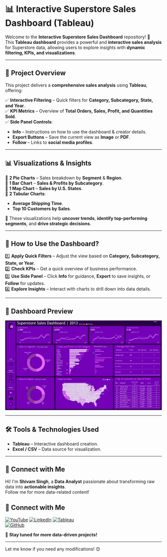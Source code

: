 # **📊 Interactive Superstore Sales Dashboard (Tableau)**  

Welcome to the **Interactive Superstore Sales Dashboard** repository! 🚀  
This **Tableau dashboard** provides a powerful and **interactive sales analysis** for Superstore data, allowing users to explore insights with **dynamic filtering, KPIs, and visualizations**.   

---

## **📖 Project Overview**  

This project delivers a **comprehensive sales analysis** using **Tableau**, offering:  

✅ **Interactive Filtering** – Quick filters for **Category, Subcategory, State, and Year**.  
✅ **KPI Metrics** – Overview of **Total Orders, Sales, Profit, and Quantities Sold**.  
✅ **Side Panel Controls**:  
   - **Info** – Instructions on how to use the dashboard & creator details.  
   - **Export Buttons** – Save the current view as **Image** or **PDF**.  
   - **Follow** – Links to **social media profiles**.  

---

## **📊 Visualizations & Insights**  

🔹 **2 Pie Charts** – Sales breakdown by **Segment** & **Region**.  
🔹 **1 Bar Chart** – **Sales & Profits by Subcategory**.  
🔹 **1 Map Chart** – **Sales by U.S. States**.  
🔹 **2 Tabular Charts**:  
   - **Average Shipping Time**.  
   - **Top 10 Customers by Sales**.  

🚀 These visualizations help **uncover trends**, **identify top-performing segments**, and **drive strategic decisions**.  

---

## **📌 How to Use the Dashboard?**  

1️⃣ **Apply Quick Filters** – Adjust the view based on **Category, Subcategory, State, or Year**.  
2️⃣ **Check KPIs** – Get a quick overview of business performance.  
3️⃣ **Use Side Panel** – Click **Info** for guidance, **Export** to save insights, or **Follow** for updates.  
4️⃣ **Explore Insights** – Interact with charts to drill down into data details.  

---

## **📸 Dashboard Preview**  
  
![Dashboard Screenshot](Sales%20Dashboard%20(1).png) 

---

## **🛠️ Tools & Technologies Used**  

- **Tableau** – Interactive dashboard creation.  
- **Excel / CSV** – Data source for visualization.   

---

## **🔗 Connect with Me**  

Hi! I'm **Shivam Singh**, a **Data Analyst** passionate about transforming raw data into **actionable insights**.  
Follow me for more data-related content!  

## 🔗 Connect with Me  

[![YouTube](https://img.shields.io/badge/YouTube-red?style=for-the-badge&logo=youtube&logoColor=white)](https://www.youtube.com/@LearnWithShivam-04)
[![LinkedIn](https://img.shields.io/badge/LinkedIn-blue?style=for-the-badge&logo=linkedin&logoColor=white)](https://www.linkedin.com/in/shivam-singh-linkdin/)
[![Tableau](https://img.shields.io/badge/Tableau-005F9E?style=for-the-badge&logo=tableau&logoColor=white)](https://public.tableau.com/app/profile/shivam.singh4467/vizzes)  
[![GitHub](https://img.shields.io/badge/GitHub-000?style=for-the-badge&logo=github&logoColor=white)](https://github.com/Shivam-Singh-04)  


🚀 **Stay tuned for more data-driven projects!**  

---

Let me know if you need any modifications! 😊
